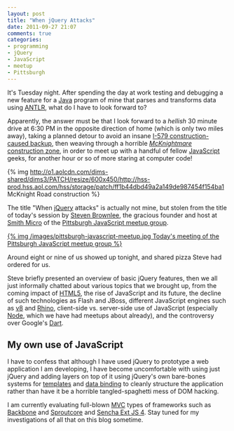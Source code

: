 ```yaml
---
layout: post
title: "When jQuery Attacks"
date: 2011-09-27 21:07
comments: true
categories:
- programming
- jQuery
- JavaScript
- meetup
- Pittsburgh
---
```

It's Tuesday night. After spending the day at work testing and debugging a new feature for a [Java](http://java.com/) program of mine that parses and transforms data using [ANTLR](http://antlr.org/), what do I have to look forward to?

Apparently, the answer must be that I look forward to a *hellish* 30 minute drive at 6:30 PM in the opposite direction of home (which is only two miles away), taking a planned detour to avoid an insane [I-579 construction-caused backup](http://www.dot.state.pa.us/PENNDOT/Districts/district11.nsf/befa2937349a7160852570a70047899a/1cf78bf5840af8b8852578c5006741a3?OpenDocument), then weaving through a horrible [*McKnightmare* construction zone](http://northhills.patch.com/articles/mcknight-road-construction-creates-headache-for-many), in order to meet up with a handful of fellow [JavaScript](http://en.wikipedia.org/wiki/JavaScript) geeks, for another hour or so of more staring at computer code!

{% img http://o1.aolcdn.com/dims-shared/dims3/PATCH/resize/600x450/http://hss-prod.hss.aol.com/hss/storage/patch/ff1b44dbd49a2a149de987454f154ba1 McKnight Road construction %}

<!--more-->

The title "When [jQuery](http://jquery.com/) attacks" is actually not mine, but stolen from the title of today's session by [Steven Brownlee](http://www.fusioncube.net/), the gracious founder and host at [Smith Micro](http://www.smithmicro.com/) of the [Pittsburgh JavaScript meetup group](http://www.meetup.com/Pittsburgh-JavaScript-Developers/).

[{% img /images/pittsburgh-javascript-meetup.jpg Today's meeting of the Pittsburgh JavaScript meetup group %}](http://www.meetup.com/Pittsburgh-JavaScript-Developers/events/31718282/)

Around eight or nine of us showed up tonight, and shared pizza Steve had ordered for us.

Steve briefly presented an overview of basic jQuery features, then we all just informally chatted about various topics that we brought up, from the coming impact of [HTML5](http://www.html5rocks.com/), the rise of JavaScript and its future, the decline of such technologies as Flash and JBoss, different JavaScript engines such as [v8](http://code.google.com/p/v8/) and [Rhino](http://www.mozilla.org/rhino/), client-side vs. server-side use of JavaScript (especially [Node](http://nodejs.org/), which we have had meetups about already), and the controversy over Google's [Dart](http://en.wikipedia.org/wiki/Google_Dart).

## My own use of JavaScript

I have to confess that although I have used jQuery to prototype a web application I am developing, I have become uncomfortable with using just jQuery and adding layers on top of it using jQuery's own bare-bones systems for [templates](http://api.jquery.com/jQuery.template/) and [data binding](http://api.jquery.com/link/) to cleanly structure the application rather than have it be a horrible tangled-spaghetti mess of DOM hacking.

I am currently evaluating full-blown [MVC](http://en.wikipedia.org/wiki/Model-view-controller) types of frameworks such as [Backbone](http://documentcloud.github.com/backbone) and [Sproutcore](http://www.sproutcore.com/) and [Sencha Ext JS 4](http://www.sencha.com/products/extjs/). Stay tuned for my investigations of all that on this blog sometime.
